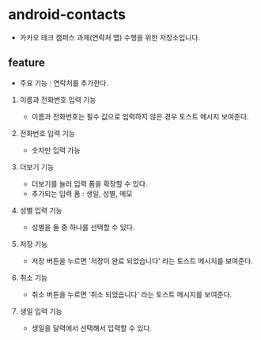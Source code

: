 # android-contacts

- 카카오 테크 캠퍼스 과제(연락처 앱) 수행을 위한 저장소입니다.

## feature

- 주요 기능 : 연락처를 추가한다.

1. 이름과 전화번호 입력 기능
    - 이름과 전화번호는 필수 값으로 입력하지 않은 경우 토스트 메시지 보여준다.

2. 전화번호 입력 기능
    - 숫자만 입력 가능

3. 더보기 기능
    - 더보기를 눌러 입력 폼을 확장할 수 있다.
    - 추가되는 입력 폼 : 생일, 성별, 메모

4. 성별 입력 기능
    - 성별을 둘 중 하나를 선택할 수 있다.

5. 저장 기능
    - 저장 버튼을 누르면 '저장이 완료 되었습니다' 라는 토스트 메시지를 보여준다.

6. 취소 기능
    - 취소 버튼을 누르면 '취소 되었습니다' 라는 토스트 메시지를 보여준다.

7. 생일 입력 기능
    - 생일을 달력에서 선택해서 입력할 수 있다.